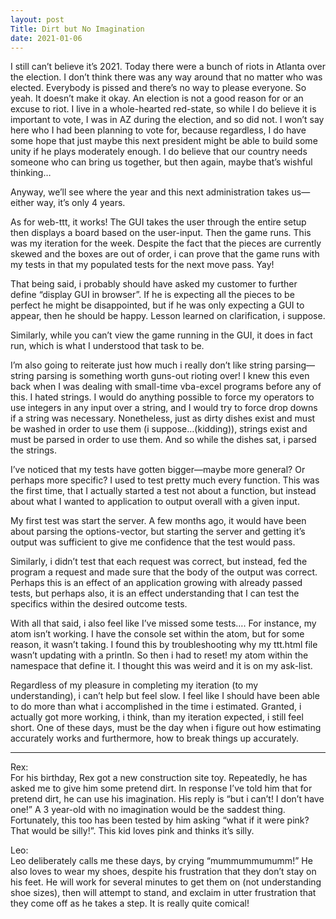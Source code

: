 ```yaml
---
layout: post
Title: Dirt but No Imagination
date: 2021-01-06
---
```


I still can’t believe it’s 2021.  Today there were a bunch of riots in Atlanta over the election.  I don’t think there was any way around that no matter who was elected.  Everybody is pissed and there’s no way to please everyone.  So yeah.  It doesn’t make it okay.  An election is not a good reason for or an excuse to riot. I live in a whole-hearted red-state, so while I do believe it is important to vote, I was in AZ during the election, and so did not.  I won’t say here who I had been planning to vote for, because regardless, I do have some hope that just maybe this next president might be able to build some unity if he plays moderately enough.  I do believe that our country needs someone who can bring us together, but then again, maybe that’s wishful thinking…

 Anyway, we’ll see where the year and this next administration takes us—either way, it’s only 4 years.  

As for web-ttt, it works!  The GUI takes the user through the entire setup then displays a board based on the user-input.  Then the game runs.  This was my iteration for the week.  Despite the fact that the pieces are currently skewed and the boxes are out of order, i can prove that the game runs with my tests in that my populated tests for the next move pass.  Yay!

That being said, i probably should have asked my customer to further define “display GUI in browser”.  If he is expecting all the pieces to be perfect he might be disappointed, but if he was only expecting a GUI to appear, then he should be happy.  Lesson learned on clarification, i suppose.

Similarly, while you can’t view the game running in the GUI, it does in fact run, which is what I understood that task to be.  

I’m also going to reiterate just how much i really don’t like string parsing—string parsing is something worth guns-out rioting over!  I knew this even back when I was dealing with small-time vba-excel programs before any of this.  I hated strings.  I would do anything possible to force my operators to use integers in any input over a string, and I would try to force drop downs if a string was necessary. Nonetheless, just as dirty dishes exist and must be washed in order to use them (i suppose…(kidding)), strings exist and must be parsed in order to use them.  And so while the dishes sat, i parsed the strings.

I’ve noticed that my tests have gotten bigger—maybe more general?  Or perhaps more specific?  I used to test pretty much every function.  This was the first time, that I actually started a test not about a function, but instead about what I wanted to application to output overall with a given input.

My first test was start the server.  A few months ago, it would have been about parsing the options-vector, but starting the server and getting it’s output was sufficient to give me confidence that the test would pass.

Similarly, i didn’t test that each request was correct, but instead, fed the program a request and made sure that the body of the output was correct.  Perhaps this is an effect of an application growing with already passed tests, but perhaps also, it is an effect understanding that I can test the specifics within the desired outcome tests.  

With all that said, i also feel like I’ve missed some tests…. For instance, my atom isn’t working.  I have the console set within the atom, but for some reason, it wasn’t taking.  I found this by troubleshooting why my ttt.html file wasn’t updating with a println.  So then i had to reset! my atom within the namespace that define it.  I thought this was weird and it is on my ask-list.

Regardless of my pleasure in completing my iteration (to my understanding), i can’t help but feel slow.  I feel like I should have been able to do more than what i accomplished in the time i estimated.  Granted, i actually got more working, i think, than my iteration expected, i still feel short.  One of these days, must be the day when i figure out how estimating accurately works and furthermore, how to break things up accurately.  

***
Rex:  
For his birthday, Rex got a new construction site toy.  Repeatedly, he has asked me to give him some pretend dirt.  In response I’ve told him that for pretend dirt, he can use his imagination.  His reply is “but i can’t!  I don’t have one!”  A 3 year-old with no imagination would be the saddest thing.  Fortunately, this too has been tested by him asking “what if it were pink?  That would be silly!”.  This kid loves pink and thinks it’s silly.

Leo:  
Leo deliberately calls me these days, by crying “mummummumumm!”  He also loves to wear my shoes, despite his frustration that they don’t stay on his feet.  He will work for several minutes to get them on (not understanding shoe sizes), then will attempt to stand, and exclaim in utter frustration that they come off as he takes a step.  It is really quite comical!
